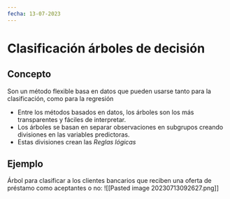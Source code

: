 ```yaml
---
fecha: 13-07-2023  
---
```

# Clasificación árboles de decisión
<div class="card">
<h2>Concepto</h2>
<p>Son un método flexible basa en datos que pueden usarse tanto para la clasificación, como para la regresión</p>
</div>

- Entre los métodos basados en datos, los árboles son los más transparentes y fáciles de interpretar.
- Los árboles se basan en separar observaciones en subgrupos creando divisiones en las variables predictoras.
- Estas divisiones crean las *Reglas lógicas*
## Ejemplo
Árbol para clasificar a los clientes bancarios que reciben una oferta de préstamo como aceptantes o no:
![[Pasted image 20230713092627.png]]